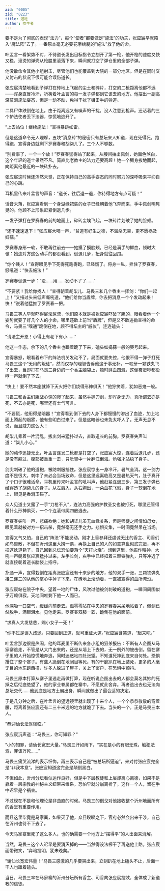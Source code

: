 ```yaml
---
aid: "0005"
zid: "0223"
title: 通吃
author: 吹牛者
---
```


要不是为了彻底的表现“法力”，每个“使者”都要做足“施法”的功夫，张应宸早就陷入“魔法阵”去了。一番原本毫无必要花拳绣腿的“施法”救了他的命。

叶孟言一看架势不对，不待道长发出目标指令立刻开了第一枪，他开枪的速度又快又稳，滚烫的弹壳从枪膛里滚落下来，瞬间就打空了弹仓里的全部子弹。

他没敢命令其他小组射击，尽管他们也能覆盖到大院的一部分地区。但是在同时交叉射击的状况下很可能会误伤道长。

张应宸清楚地看到子弹打在砖地上飞起的尘土和碎片，打空的二枪距离他都不远——浑身直冒冷汗，祈祷着叶孟言的每一发子弹都到它该去的地方。他摆出一副高深莫测施法姿态，但是一动不动，免得干扰了狙击手的弹道。

二具尸体跌倒在地上。由于距离远又有噪声的干扰，没人注意到枪声。还活着的三个护法使者丢下法器，惊慌地逃开了。

“上去站位！继续施法！”宣得暴跳如雷。

但是这道命令无人理睬，五块“消息砖”的秘密只有总坛来人知道，现在死得死，跑得跑，宣得身边就剩下罗赛春和胡柒儿了。三个人不够数。

“别费事了，一个一个放！”罗赛春猛得站了起来，从腰间抽出佩剑，她面色煞白，这个年轻的道士果然不凡。简直比老教主的法力还要高超！她一个腾身拔地而起，向距离他最近的一块砖扑去。

张应宸这时候还浑然未觉，正在保持自己的高手姿态的同时努力的深呼吸来平抑自己的心跳。

耳机里传来叶孟言的声音：“道长，往后退一退，你待得地方有点可疑！”

话音未落，张应宸看到一个身湖绿裙装的女子已经朝着他飞奔而来，手中佩剑明晃晃的。他顾不上形象赶紧倒退几步。

一发子弹打在罗赛春的前的地面上，碎砖尘埃飞起，一块砖片划破了她的脸颊。

“还不速速退下！”张应宸大喝一声，“贫道有好生之德，不滥杀无辜，更不愿祸及妇孺。”

罗赛春身形一软，不敢再往前去——她摸了摸脸颊，已经是满手的鲜血，顿时大骇：她连对方这么动手的都没看到。倒退几步，扭身就往回跑。

“你个贱人！”宣得眼见手下死得死跑得跑，已经慌了。将身一纵，拦住了罗赛春，怒吼道：“快去施法！”

罗赛春倒退一步：“没……用……发动不了了……”

“不要紧！我给你找人！”宣得朝着胡柒儿、马畏三和几个香主一挥剑：“你们一起上！”又扭过头来低声嘶吼道，“他们给你当盾牌，你去把消息一个个发动起来！快！”说着他猛推了罗赛春一把。

马畏三等人早就吓得屁滚尿流，他们原本就是被张应宸吓破了胆的，眼看着他一个姿势就要了好几个人的小命，哪里还敢上前当“盾牌”，但是又不敢违拗宣得的命令，马畏三“噗通”跪倒在地，顾不得坛主的“威仪”，连连磕头：

“请法主开恩！小得上有老下有小……”

他这一作态，余下的几个香主也跟着跪了下来，磕头如捣蒜一般的哭号起来。

宣得暴怒，眼看着布下的阵法机关发动不了，局面就要失控，他恨不得一弹子打死马畏三这个“无用的叛徒”，然而仅存的理智告诉他这于事无补。一咬牙一颗铁丸飞了出去，当即打在马畏三身边的一个香主脑袋上，顿时鲜血四溅，这倒霉蛋哼都没哼一声就倒了下去。

“快上！要不然本座就降下天火把你们烧得形神俱灭！”他狞笑着，犹如恶鬼一般。

马畏三和香主们胆战心惊的爬了起来，虽然手握刀剑，却浑身无力，真所谓去亦是死，不去亦是死，哪里还有士气可言。

“不要慌，他用得是暗器！”宣得看到倒下去的人身下都慢慢的渗出了血迹，加上地面上腾起的烟雾，他有些明白过来了。但是这暗器也未免太吓人了。无声无息不说，而且威力这么大！

胡柒儿乘着一片混乱，拔出剑来猛扑过去，直取道长的前胸。罗赛春失声叫道：“柒儿小心。”

她的动作迅捷无比，叶孟言连发二枪都是打空了，张应宸大惊，连着后退几步，还是没有躲过，腹部被重重一击，只觉胃中一片翻江倒海。勉强才站稳了身子。

剑尖刺破了他的道袍，被防刺服挡住。张应宸惊出一身冷汗，暑气全消。这一剑力度不是很大，刺中了未必会当场致命，但是这里远离临高又是暑热天气，肚子真开了个口子很难活命。耳机里传来叶孟言的吼叫声，他赶紧连退三步，第三发子弹已经穿透了胡柒儿的身子。从左肩入，从右胸出，一朵血花飞溅，身子一软倒在地上，眼见是香消玉殒了。

众人见道士又露了一手“刀枪不入”，连法力高强的护教圣女也被打死，哪里还管得着什么形神俱灭，一个个连滚带爬四散逃去。

罗赛春尖叫一声，悲痛欲绝：她和胡柒儿虽无血缘关系，但是师徒之间情如母女，眼见着就被对方一招击杀，竟然毫无还手之力。悲惧交集，一时间竟然呆在当场。

宣得又气又怕，自己的“阵法”不能发动，刚才上香参拜还虔诚无比的香主、司香们如鸟兽散，不但在沂州这里大捞一票，再换上自己的人的如意算盘彻底完蛋，再不把这妖道毙了，自己回到总坛恐怕要落个“天打火烧”。想到这里，他振作精神，大吼一声朝着张应宸猛扑过来，左手长剑，右手中已经扣着三颗铁弹丸，只等冲近了就直接朝着道长脑袋上招呼。

扑通一声，宣得栽倒在距离张应宸还有十来步的地方，他的双手一张，三颗铁弹丸接二连三的从他的掌心中掉了下来，在砖地上滚动着，一直被宣得的血所淹没。

张应宸站在院子中央，望着一地的尸体，风吹过他被剑刺破的道袍，一瞬间周围似乎万赖俱寂。天地间唯剩下他一人而已。

他深吸一口空气，缓缓向前走去。孤零零站在中央的罗赛春呆呆地站着了，佩剑已然脱手，满眼泪水。见他走来。罗赛春双膝一软，跪倒在他的面前。

“求真人大发慈悲，赐小女子一死！”

“你不过是误入歧途。只要回到正道，就可重证大道。”张应宸含笑道，“起来吧。”

叶孟言那边很是热闹，他的耳麦里不断传来各小组的狙杀报告：不断有人企图从马家寨逃走，不管是从大门出来的，还是从墙上下去的，无一例外的被击倒。留在寨子里的人开始惊慌地奔逃，同时迷惑地四处张望。不知道死神到底来自何处。恐惧攫住了整个寨子。有些人跪倒在地闭目等死，有的干脆趴在地上装死，更多的人毫无目的地东跑西撞，许多人躲进了屋子，关上了窗户，在恐惧中颤抖。

马畏三原本打算从寨子里逃走再做打算，现在听说企图出去的人都会莫名其妙的死掉之后彻底绝望了，他的家业眷属都在寨中，不愿就此舍弃。再者逃出去也无法向总坛交代……他到底是地方土霸出身，瞬间就做出了最合适的决定。

于是几分钟之后，在叶孟言的望远镜里就出现了十来个人，一个个恭恭敬敬的弯着腰，距离着张应宸还有二三十米远的地方就跪了下去。当头的一个，正是马畏三本人。

“恭迎仙长法驾降临。”

张应宸沉声道：“马畏三，你可知罪？”

“小的知罪，请仙长宽宏大量。”马畏三汗如雨下，“实在是小的有眼无珠，触犯法驾，罪该万死……”

马畏三痛哭流涕的表示忏悔，再三表示自己是“被总坛所逼迫”，来对付张应宸完全是“非我本意”。张应宸知道这完全是颠倒黑白。

不但如此，沂州分坛看似运作良好，但是中下层教徒和上层却离心离德，如果不是靠着一层宗教的神秘主义纽带来维系，恐怕早就分崩离析了。这样一个人，留在手中迟早是个祸害。

不过现在不是和他理论是非曲直的时候。马畏三的倒戈对他接收整个沂州地面所有的香堂有重要作用。

而且这里毕竟是马家寨，如果灭了他，众目睽睽之下，官府必然会出来干涉，自己在沂州也待不下去了。

今天马家寨里死了这么多人，也的确需要一个地方上“摆得平”的人出面来消解。

当然，马畏三这个人迟早是要消灭掉的——当然得设法榨干了再送他上路。张应宸面带微笑，“弃暗投明，犹未晚矣。”

“谢仙长宽宏伟量！”马畏三感激的几乎要哭出来，立刻趴在地上磕头不止，后面一干人也跟着磕头。

当日，马畏三率在马家寨的沂州分坛所有香主、司香向张应宸投效，全体成了新道教的信徒。
